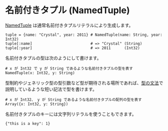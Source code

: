 # 名前付きタプル (NamedTuple)

[NamedTuple](https://crystal-lang.org/api/latest/NamedTuple.html) は通常名前付きタプルリテラルにより生成します。

```crystal
tuple = {name: "Crystal", year: 2011} # NamedTuple(name: String, year: Int32)
tuple[:name]                          # => "Crystal" (String)
tuple[:year]                          # => 2011      (Int32)
```

名前付きタプルの型は次のようにして書けます。

```crystal
# x が Int32 で y が String であるような名前付きタプルの型を表す
NamedTuple(x: Int32, y: String)
```

型制約やジェネリック型の型引数など型が期待される場所であれば、[型の文法](../type_grammar.md)で説明しているような短い記法で型を書けます。

```crystal
# x が Int32、 y が String であるような名前付きタプルの配列の型を表す
Array({x: Int32, y: String})
```

名前付きタプルのキーには文字列リテラルを使うこともできます。

```crystal
{"this is a key": 1}
```
